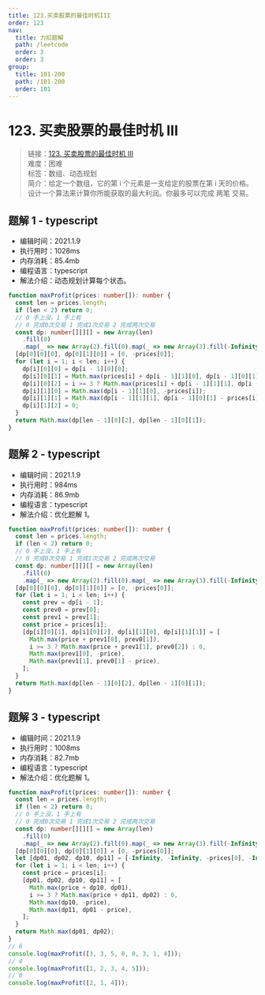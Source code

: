 ```yaml
---
title: 123.买卖股票的最佳时机III
order: 123
nav:
  title: 力扣题解
  path: /leetcode
  order: 3
  order: 3
group:
  title: 101-200
  path: /101-200
  order: 101
---
```


# 123. 买卖股票的最佳时机 III

> 链接：[123. 买卖股票的最佳时机 III](https://leetcode-cn.com/problems/best-time-to-buy-and-sell-stock-iii/)  
> 难度：困难  
> 标签：数组、动态规划  
> 简介：给定一个数组，它的第 i 个元素是一支给定的股票在第 i 天的价格。设计一个算法来计算你所能获取的最大利润。你最多可以完成 两笔 交易。

## 题解 1 - typescript

- 编辑时间：2021.1.9
- 执行用时：1028ms
- 内存消耗：85.4mb
- 编程语言：typescript
- 解法介绍：动态规划计算每个状态。

```typescript
function maxProfit(prices: number[]): number {
  const len = prices.length;
  if (len < 2) return 0;
  // 0 手上没，1 手上有
  // 0 完成0次交易 1 完成1次交易 2 完成两次交易
  const dp: number[][][] = new Array(len)
    .fill(0)
    .map(_ => new Array(2).fill(0).map(_ => new Array(3).fill(-Infinity)));
  [dp[0][0][0], dp[0][1][0]] = [0, -prices[0]];
  for (let i = 1; i < len; i++) {
    dp[i][0][0] = dp[i - 1][0][0];
    dp[i][0][1] = Math.max(prices[i] + dp[i - 1][1][0], dp[i - 1][0][1]);
    dp[i][0][2] = i >= 3 ? Math.max(prices[i] + dp[i - 1][1][1], dp[i - 1][0][2]) : 0;
    dp[i][1][0] = Math.max(dp[i - 1][1][0], -prices[i]);
    dp[i][1][1] = Math.max(dp[i - 1][1][1], dp[i - 1][0][1] - prices[i]);
    dp[i][1][2] = 0;
  }
  return Math.max(dp[len - 1][0][2], dp[len - 1][0][1]);
}
```

## 题解 2 - typescript

- 编辑时间：2021.1.9
- 执行用时：984ms
- 内存消耗：86.9mb
- 编程语言：typescript
- 解法介绍：优化题解 1。

```typescript
function maxProfit(prices: number[]): number {
  const len = prices.length;
  if (len < 2) return 0;
  // 0 手上没，1 手上有
  // 0 完成0次交易 1 完成1次交易 2 完成两次交易
  const dp: number[][][] = new Array(len)
    .fill(0)
    .map(_ => new Array(2).fill(0).map(_ => new Array(3).fill(-Infinity)));
  [dp[0][0][0], dp[0][1][0]] = [0, -prices[0]];
  for (let i = 1; i < len; i++) {
    const prev = dp[i - 1];
    const prev0 = prev[0];
    const prev1 = prev[1];
    const price = prices[i];
    [dp[i][0][1], dp[i][0][2], dp[i][1][0], dp[i][1][1]] = [
      Math.max(price + prev1[0], prev0[1]),
      i >= 3 ? Math.max(price + prev1[1], prev0[2]) : 0,
      Math.max(prev1[0], -price),
      Math.max(prev1[1], prev0[1] - price),
    ];
  }
  return Math.max(dp[len - 1][0][2], dp[len - 1][0][1]);
}
```

## 题解 3 - typescript

- 编辑时间：2021.1.9
- 执行用时：1008ms
- 内存消耗：82.7mb
- 编程语言：typescript
- 解法介绍：优化题解 1。

```typescript
function maxProfit(prices: number[]): number {
  const len = prices.length;
  if (len < 2) return 0;
  // 0 手上没，1 手上有
  // 0 完成0次交易 1 完成1次交易 2 完成两次交易
  const dp: number[][][] = new Array(len)
    .fill(0)
    .map(_ => new Array(2).fill(0).map(_ => new Array(3).fill(-Infinity)));
  [dp[0][0][0], dp[0][1][0]] = [0, -prices[0]];
  let [dp01, dp02, dp10, dp11] = [-Infinity, -Infinity, -prices[0], -Infinity];
  for (let i = 1; i < len; i++) {
    const price = prices[i];
    [dp01, dp02, dp10, dp11] = [
      Math.max(price + dp10, dp01),
      i >= 3 ? Math.max(price + dp11, dp02) : 0,
      Math.max(dp10, -price),
      Math.max(dp11, dp01 - price),
    ];
  }
  return Math.max(dp01, dp02);
}
// 6
console.log(maxProfit([3, 3, 5, 0, 0, 3, 1, 4]));
// 4
console.log(maxProfit([1, 2, 3, 4, 5]));
// 0
console.log(maxProfit([2, 1, 4]));
```

